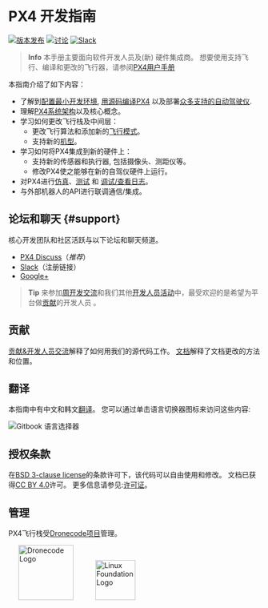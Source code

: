 # PX4 开发指南

[![版本发布](https://img.shields.io/github/release/PX4/Firmware.svg)](https://github.com/PX4/Firmware/releases) [![讨论](https://img.shields.io/badge/discuss-px4-ff69b4.svg)](http://discuss.px4.io/) [![Slack](https://px4-slack.herokuapp.com/badge.svg)](http://slack.px4.io)

> **Info** 本手册主要面向软件开发人员及(新) 硬件集成商。 想要使用支持飞行、编译和更改的飞行器，请参阅[PX4用户手册](https://docs.px4.io/en/)

本指南介绍了如下内容：

* 了解到[配置最小开发环境](setup/config_initial.md), [用源码编译PX4](setup/building_px4.md) 以及部署[众多支持的自动驾驶仪](https://docs.px4.io/en/flight_controller/).
* 理解[PX4系统架构](concept/architecture.md)以及核心概念。
* 学习如何更改飞行栈及中间层： 
  * 更改飞行算法和添加新的[飞行模式](concept/flight_modes.md)。
  * 支持新的[机型](airframes/README.md)。
* 学习如何将PX4集成到新的硬件上： 
  * 支持新的传感器和执行器, 包括摄像头、测距仪等。
  * 修改PX4使之能够在新的自驾仪硬件上运行。
* 对PX4进行[仿真](simulation/README.md)、[测试](test_and_ci/README.md) 和 [调试/查看日志](debug/README.md)。
* 与外部机器人的API进行联调通信/集成。

## 论坛和聊天 {#support}

核心开发团队和社区活跃与以下论坛和聊天频道。

* [PX4 Discuss](http://discuss.px4.io/)（*推荐*）
* [Slack](http://slack.px4.io)（注册链接）
* [Google+](https://plus.google.com/117509651030855307398)

> **Tip** 来参加[周开发交流](contribute/README.md#dev_call)和我们其他[开发人员活动](contribute/README.md#calendar)中，最受欢迎的是希望为平台做[贡献](contribute/README.md)的开发人员 。

## 贡献

[贡献&开发人员交流](contribute/README.md)解释了如何用我们的源代码工作。 [文档](contribute/docs.md)解释了文档更改的方法和位置。

## 翻译

本指南中有中文和韩文[翻译](contribute/docs.md#translation)。 您可以通过单击语言切换器图标来访问这些内容:

![Gitbook 语言选择器](../assets/gitbook/gitbook_language_selector.png)

## 授权条款

在[BSD 3-clause license](https://opensource.org/licenses/BSD-3-Clause)的条款许可下，该代码可以自由使用和修改。 文档已获得[CC BY 4.0](https://creativecommons.org/licenses/by/4.0/)许可。 更多信息请参见:[许可证](contribute/licenses.md)。

## 管理

PX4飞行栈受[Dronecode项目](https://www.dronecode.org/)管理。

<a href="https://www.dronecode.org/" style="padding:20px"><img src="https://mavlink.io/assets/site/logo_dronecode.png" alt="Dronecode Logo" width="110px"/></a>
<a href="https://www.linuxfoundation.org/projects" style="padding:20px;"><img src="https://mavlink.io/assets/site/logo_linux_foundation.png" alt="Linux Foundation Logo" width="80px" /></a>

<div style="padding:10px">&nbsp;</div>
